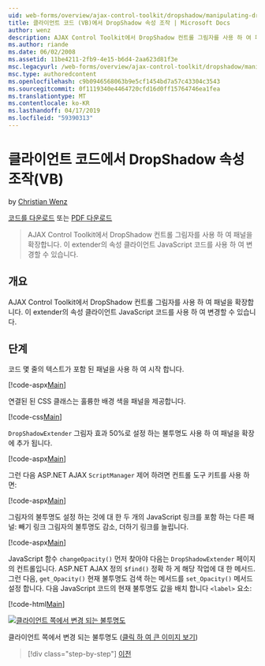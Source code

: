 ```yaml
---
uid: web-forms/overview/ajax-control-toolkit/dropshadow/manipulating-dropshadow-properties-from-client-code-vb
title: 클라이언트 코드 (VB)에서 DropShadow 속성 조작 | Microsoft Docs
author: wenz
description: AJAX Control Toolkit에서 DropShadow 컨트롤 그림자를 사용 하 여 패널을 확장합니다. 이 extender의 속성 JavaScrip 클라이언트를 사용 하 여 변경할 수 있습니다...
ms.author: riande
ms.date: 06/02/2008
ms.assetid: 11be4211-2fb9-4e15-b6d4-2aa623d81f3e
msc.legacyurl: /web-forms/overview/ajax-control-toolkit/dropshadow/manipulating-dropshadow-properties-from-client-code-vb
msc.type: authoredcontent
ms.openlocfilehash: c9b0946568063b9e5cf1454bd7a57c43304c3543
ms.sourcegitcommit: 0f1119340e4464720cfd16d0ff15764746ea1fea
ms.translationtype: MT
ms.contentlocale: ko-KR
ms.lasthandoff: 04/17/2019
ms.locfileid: "59390313"
---
```

# <a name="manipulating-dropshadow-properties-from-client-code-vb"></a>클라이언트 코드에서 DropShadow 속성 조작(VB)

by [Christian Wenz](https://github.com/wenz)

[코드를 다운로드](http://download.microsoft.com/download/5/1/6/51652a81-500b-4f6b-88d3-617103e7941e/DropShadow2.vb.zip) 또는 [PDF 다운로드](http://download.microsoft.com/download/b/6/a/b6ae89ee-df69-4c87-9bfb-ad1eb2b23373/dropshadow2VB.pdf)

> AJAX Control Toolkit에서 DropShadow 컨트롤 그림자를 사용 하 여 패널을 확장합니다. 이 extender의 속성 클라이언트 JavaScript 코드를 사용 하 여 변경할 수 있습니다.


## <a name="overview"></a>개요

AJAX Control Toolkit에서 DropShadow 컨트롤 그림자를 사용 하 여 패널을 확장합니다. 이 extender의 속성 클라이언트 JavaScript 코드를 사용 하 여 변경할 수 있습니다.

## <a name="steps"></a>단계

코드 몇 줄의 텍스트가 포함 된 패널을 사용 하 여 시작 합니다.

[!code-aspx[Main](manipulating-dropshadow-properties-from-client-code-vb/samples/sample1.aspx)]

연결된 된 CSS 클래스는 훌륭한 배경 색을 패널을 제공합니다.

[!code-css[Main](manipulating-dropshadow-properties-from-client-code-vb/samples/sample2.css)]

`DropShadowExtender` 그림자 효과 50%로 설정 하는 불투명도 사용 하 여 패널을 확장에 추가 됩니다.

[!code-aspx[Main](manipulating-dropshadow-properties-from-client-code-vb/samples/sample3.aspx)]

그런 다음 ASP.NET AJAX `ScriptManager` 제어 하려면 컨트롤 도구 키트를 사용 하면:

[!code-aspx[Main](manipulating-dropshadow-properties-from-client-code-vb/samples/sample4.aspx)]

그림자의 불투명도 설정 하는 것에 대 한 두 개의 JavaScript 링크를 포함 하는 다른 패널: 빼기 링크 그림자의 불투명도 감소, 더하기 링크를 늘립니다.

[!code-aspx[Main](manipulating-dropshadow-properties-from-client-code-vb/samples/sample5.aspx)]

JavaScript 함수 `changeOpacity()` 먼저 찾아야 다음는 `DropShadowExtender` 페이지의 컨트롤입니다. ASP.NET AJAX 정의 `$find()` 정확 하 게 해당 작업에 대 한 메서드. 그런 다음, `get_Opacity()` 현재 불투명도 검색 하는 메서드를 `set_Opacity()` 메서드 설정 합니다. 다음 JavaScript 코드의 현재 불투명도 값을 배치 합니다 `<label>` 요소:

[!code-html[Main](manipulating-dropshadow-properties-from-client-code-vb/samples/sample6.html)]


[![클라이언트 쪽에서 변경 되는 불투명도](manipulating-dropshadow-properties-from-client-code-vb/_static/image2.png)](manipulating-dropshadow-properties-from-client-code-vb/_static/image1.png)

클라이언트 쪽에서 변경 되는 불투명도 ([클릭 하 여 큰 이미지 보기](manipulating-dropshadow-properties-from-client-code-vb/_static/image3.png))

> [!div class="step-by-step"]
> [이전](adjusting-the-z-index-of-a-dropshadow-vb.md)
